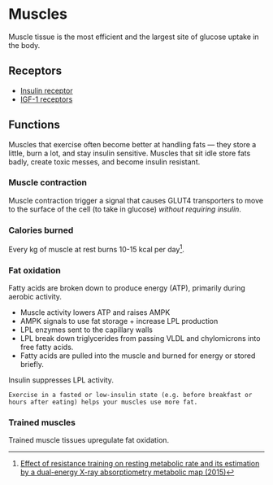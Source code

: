 # Muscles

Muscle tissue is the most efficient and the largest site of glucose uptake in the body.

## Receptors

- [Insulin receptor]()
- [IGF-1 receptors]()

## Functions

Muscles that exercise often become better at handling fats — they store a little, burn a lot, and stay insulin sensitive.
Muscles that sit idle store fats badly, create toxic messes, and become insulin resistant.

### Muscle contraction

Muscle contraction trigger a signal that causes GLUT4 transporters to move to the surface of the cell (to take in glucose) _without requiring insulin_.

### Calories burned

Every kg of muscle at rest burns 10-15 kcal per day[^1]. 

### Fat oxidation

Fatty acids are broken down to produce energy (ATP), primarily during aerobic activity.

* Muscle activity lowers ATP and raises AMPK
* AMPK signals to use fat storage + increase LPL production
* LPL enzymes sent to the capillary walls
* LPL break down triglycerides from passing VLDL and chylomicrons into free fatty acids.
* Fatty acids are pulled into the muscle and burned for energy or stored briefly.

Insulin suppresses LPL activity.

~~~admonish tip
Exercise in a fasted or low-insulin state (e.g. before breakfast or hours after eating) helps your muscles use more fat.
~~~

### Trained muscles

Trained muscle tissues upregulate fat oxidation.

[^1]: [Effect of resistance training on resting metabolic rate and its estimation by a dual-energy X-ray absorptiometry metabolic map (2015)](https://www.nature.com/articles/ejcn2014216?utm_source=chatgpt.com)
